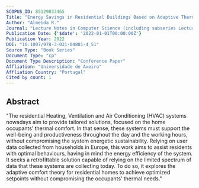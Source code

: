 ```yaml
---
SCOPUS_ID: 85129833465
Title: "Energy Savings in Residential Buildings Based on Adaptive Thermal Comfort Models"
Author: "Almeida R."
Journal: "Lecture Notes in Computer Science (including subseries Lecture Notes in Artificial Intelligence and Lecture Notes in Bioinformatics)"
Publication Date: {'$date': '2022-01-01T00:00:00Z'}
Publication Year: 2022
DOI: "10.1007/978-3-031-04881-4_51"
Source Type: "Book Series"
Document Type: "cp"
Document Type Description: "Conference Paper"
Affliation: "Universidade de Aveiro"
Affliation Country: "Portugal"
Cited by count: 1
---
```


## Abstract
"The residential Heating, Ventilation and Air Conditioning (HVAC) systems nowadays aim to provide tailored solutions, focused on the home occupants’ thermal comfort. In that sense, these systems must support the well-being and productiveness throughout the day and the working hours, without compromising the system energetic sustainability. Relying on user data collected from households in Europe, this work aims to assist residents with optimal behaviours, having in mind the energy efficiency of the system. It seeks a retrofittable solution capable of relying on the limited spectrum of data that these systems are collecting today. To do so, it explores the adaptive comfort theory for residential homes to achieve optimized setpoints without compromising the occupants’ thermal needs."
